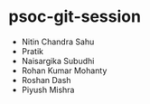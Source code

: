 # psoc-git-session

- Nitin Chandra Sahu
- Pratik
- Naisargika Subudhi
- Rohan Kumar Mohanty
- Roshan Dash
- Piyush Mishra

